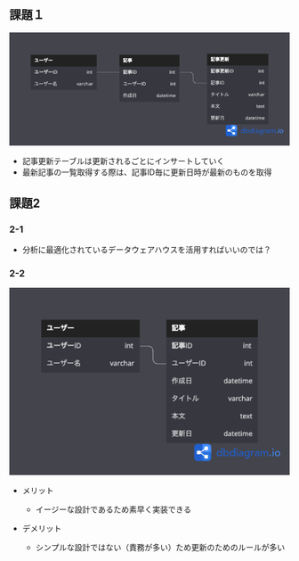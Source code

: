 ## 課題１

![](./db-diagram-5_1.png)

- 記事更新テーブルは更新されるごとにインサートしていく
- 最新記事の一覧取得する際は、記事ID毎に更新日時が最新のものを取得

## 課題2

### 2-1

- 分析に最適化されているデータウェアハウスを活用すればいいのでは？

### 2-2

![](./db-diagram-5_2.png)

- メリット
  - イージーな設計であるため素早く実装できる

- デメリット
  - シンプルな設計ではない（責務が多い）ため更新のためのルールが多い
  <!-- - 最新記事を取得する際のクエリが複雑になる -->